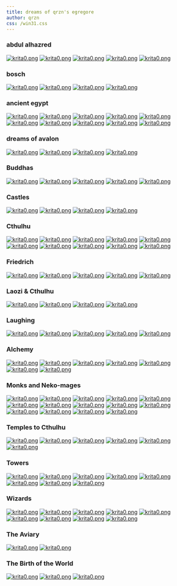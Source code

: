 ```yaml
---
title: dreams of qrzn's egregore
author: qrzn
css: /win31.css
---
```


### abdul alhazred

[![krita0.png](/art/pics/150/abdul.png)](/art/pics/abdul.png)
[![krita0.png](/art/pics/150/abdul2.png)](/art/pics/abdul2.png)
[![krita0.png](/art/pics/150/abdul3.png)](/art/pics/abdul3.png)
[![krita0.png](/art/pics/150/abdul4.png)](/art/pics/abdul4.png)
[![krita0.png](/art/pics/150/abdul9.png)](/art/pics/abdul9.png)

### bosch
[![krita0.png](/art/pics/150/bosch1.png)](/art/pics/bosch1.png)
[![krita0.png](/art/pics/150/bosch2.png)](/art/pics/bosch2.png)
[![krita0.png](/art/pics/150/bosch3.png)](/art/pics/bosch3.png)
[![krita0.png](/art/pics/150/bosch4.png)](/art/pics/bosch4.png)

### ancient egypt
[![krita0.png](/art/pics/150/ae0.png)](/art/pics/ae0.png)
[![krita0.png](/art/pics/150/ae2.png)](/art/pics/ae2.png)
[![krita0.png](/art/pics/150/ae3.png)](/art/pics/ae4.png)
[![krita0.png](/art/pics/150/snake.png)](/art/pics/snake.png)
[![krita0.png](/art/pics/150/ae5.png)](/art/pics/ae5.png)
[![krita0.png](/art/pics/150/ae8.png)](/art/pics/ae8.png)
[![krita0.png](/art/pics/150/boat.png)](/art/pics/boat.png)
[![krita0.png](/art/pics/150/aea.png)](/art/pics/aea.png)
[![krita0.png](/art/pics/150/aeb.png)](/art/pics/aeb.png)
[![krita0.png](/art/pics/150/aesnake.png)](/art/pics/aesnake.png)

### dreams of avalon
[![krita0.png](/art/pics/150/avalon0.png)](/art/pics/avalon0.png)
[![krita0.png](/art/pics/150/avalon1.png)](/art/pics/avalon1.png)
[![krita0.png](/art/pics/150/avalon3.png)](/art/pics/avalon3.png)
[![krita0.png](/art/pics/150/avalon4.png)](/art/pics/avalon4.png)


### Buddhas
[![krita0.png](/art/pics/150/buddh8.png)](/art/pics/buddh8.png)
[![krita0.png](/art/pics/150/buddha0.png)](/art/pics/buddha0.png)
[![krita0.png](/art/pics/150/buddha2.png)](/art/pics/buddha2.png)
[![krita0.png](/art/pics/150/buddha9.png)](/art/pics/buddha9.png)
[![krita0.png](/art/pics/150/bwintro.png)](/art/pics/bwintro.png)

### Castles
[![krita0.png](/art/pics/150/castle2.png)](/art/pics/castle2.png)
[![krita0.png](/art/pics/150/castle4.png)](/art/pics/castle4.png)
[![krita0.png](/art/pics/150/castle5.png)](/art/pics/castle5.png)
[![krita0.png](/art/pics/150/catle0.png)](/art/pics/catle0.png)

### Cthulhu
[![krita0.png](/art/pics/150/cth0.png)](/art/pics/cth0.png)
[![krita0.png](/art/pics/150/cth4.png)](/art/pics/cth4.png)
[![krita0.png](/art/pics/150/cth6.png)](/art/pics/cth6.png)
[![krita0.png](/art/pics/150/cth8.png)](/art/pics/cth8.png)
[![krita0.png](/art/pics/150/cth9.png)](/art/pics/cth9.png)
[![krita0.png](/art/pics/150/ctha.png)](/art/pics/ctha.png)
[![krita0.png](/art/pics/150/cthb.png)](/art/pics/cthb.png)
[![krita0.png](/art/pics/150/dalle.png)](/art/pics/dalle.png)
[![krita0.png](/art/pics/150/forces.png)](/art/pics/forces.png)
[![krita0.png](/art/pics/150/daedricruin.png)](/art/pics/daedricruin.png)

### Friedrich
[![krita0.png](/art/pics/150/fritz0.png)](/art/pics/fritz0.png)
[![krita0.png](/art/pics/150/fritz1.png)](/art/pics/fritz1.png)
[![krita0.png](/art/pics/150/fritz3.png)](/art/pics/fritz3.png)
[![krita0.png](/art/pics/150/fritz4.png)](/art/pics/fritz4.png)
[![krita0.png](/art/pics/150/fritz2.png)](/art/pics/fritz2.png)

### Laozi & Cthulhu
[![krita0.png](/art/pics/150/laocth.png)](/art/pics/laocth.png)
[![krita0.png](/art/pics/150/laocth0.png)](/art/pics/laocth0.png)
[![krita0.png](/art/pics/150/laocth1.png)](/art/pics/laocth1.png)
[![krita0.png](/art/pics/150/laocth2.png)](/art/pics/laocth2.png)

### Laughing
[![krita0.png](/art/pics/150/laugh0.png)](/art/pics/laugh0.png)
[![krita0.png](/art/pics/150/lol1.png)](/art/pics/lol1.png)
[![krita0.png](/art/pics/150/lol2.png)](/art/pics/lol2.png)
[![krita0.png](/art/pics/150/lol4.png)](/art/pics/lol4.png)
[![krita0.png](/art/pics/150/lol5.png)](/art/pics/lol5.png)

### Alchemy
[![krita0.png](/art/pics/150/maier0.png)](/art/pics/maier0.png)
[![krita0.png](/art/pics/150/maier2.png)](/art/pics/maier2.png)
[![krita0.png](/art/pics/150/maier3.png)](/art/pics/maier3.png)
[![krita0.png](/art/pics/150/maier4.png)](/art/pics/maier4.png)
[![krita0.png](/art/pics/150/man0.png)](/art/pics/man0.png)
[![krita0.png](/art/pics/150/man2.png)](/art/pics/man2.png)
[![krita0.png](/art/pics/150/man3.png)](/art/pics/man3.png)

### Monks and Neko-mages
[![krita0.png](/art/pics/150/monk0.png)](/art/pics/monk0.png)
[![krita0.png](/art/pics/150/monk2.png)](/art/pics/monk2.png)
[![krita0.png](/art/pics/150/monk4.png)](/art/pics/monk4.png)
[![krita0.png](/art/pics/150/monnk.png)](/art/pics/monnk.png)
[![krita0.png](/art/pics/150/gaunt.png)](/art/pics/gaunt.png)
[![krita0.png](/art/pics/150/gaunt0.png)](/art/pics/gaunt0.png)
[![krita0.png](/art/pics/150/gaunt9.png)](/art/pics/gaunt9.png)
[![krita0.png](/art/pics/150/neko1.png)](/art/pics/neko1.png)
[![krita0.png](/art/pics/150/neko3.png)](/art/pics/neko3.png)
[![krita0.png](/art/pics/150/neko4.png)](/art/pics/neko4.png)
[![krita0.png](/art/pics/150/neko9.png)](/art/pics/neko9.png)
[![krita0.png](/art/pics/150/ritual.png)](/art/pics/ritual.png)
[![krita0.png](/art/pics/150/river.png)](/art/pics/river.png)
[![krita0.png](/art/pics/150/squirl.png)](/art/pics/squirl.png)

### Temples to Cthulhu
[![krita0.png](/art/pics/150/temple0.png)](/art/pics/temple0.png)
[![krita0.png](/art/pics/150/temple1.png)](/art/pics/temple1.png)
[![krita0.png](/art/pics/150/temple2.png)](/art/pics/temple2.png)
[![krita0.png](/art/pics/150/temple5.png)](/art/pics/temple5.png)
[![krita0.png](/art/pics/150/temple6.png)](/art/pics/temple6.png)
[![krita0.png](/art/pics/150/temple8.png)](/art/pics/temple7.png)

### Towers
[![krita0.png](/art/pics/150/tower.png)](/art/pics/tower.png)
[![krita0.png](/art/pics/150/tower2.png)](/art/pics/tower2.png)
[![krita0.png](/art/pics/150/tower5.png)](/art/pics/tower5.png)
[![krita0.png](/art/pics/150/tower6.png)](/art/pics/tower6.png)
[![krita0.png](/art/pics/150/waste1.png)](/art/pics/waste1.png)
[![krita0.png](/art/pics/150/ivtower.png)](/art/pics/ivtower.png)
[![krita0.png](/art/pics/150/ivtower2.png)](/art/pics/ivtower2.png)
[![krita0.png](/art/pics/150/waste2.png)](/art/pics/waste2.png)

### Wizards
[![krita0.png](/art/pics/150/wiz3.png)](/art/pics/wiz3.png)
[![krita0.png](/art/pics/150/wiz4.png)](/art/pics/wiz4.png)
[![krita0.png](/art/pics/150/wiz5.png)](/art/pics/wiz5.png)
[![krita0.png](/art/pics/150/wiz6.png)](/art/pics/wiz6.png)
[![krita0.png](/art/pics/150/wizard1.png)](/art/pics/wizard1.png)
[![krita0.png](/art/pics/150/wizard2.png)](/art/pics/wizard2.png)
[![krita0.png](/art/pics/150/wiztower0.png)](/art/pics/wiztower0.png)
[![krita0.png](/art/pics/150/wiztower1.png)](/art/pics/wiztower1.png)
[![krita0.png](/art/pics/150/wiztower9.png)](/art/pics/wiztower9.png)

### The Aviary
[![krita0.png](/art/pics/150/bird.png)](/art/pics/bird.png)
[![krita0.png](/art/pics/150/raven0.png)](/art/pics/raven0.png)

### The Birth of the World
[![krita0.png](/art/pics/150/world.png)](/art/pics/world.png)
[![krita0.png](/art/pics/150/world9.png)](/art/pics/world9.png)
[![krita0.png](/art/pics/150/wizard2.png)](/art/pics/wizard2.png)
